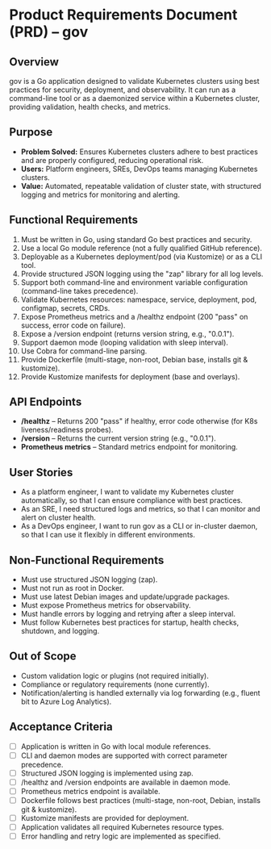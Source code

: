 # Product Requirements Document (PRD) – gov

## Overview

gov is a Go application designed to validate Kubernetes clusters using best practices for security, deployment, and observability. It can run as a command-line tool or as a daemonized service within a Kubernetes cluster, providing validation, health checks, and metrics.

## Purpose
- **Problem Solved:** Ensures Kubernetes clusters adhere to best practices and are properly configured, reducing operational risk.
- **Users:** Platform engineers, SREs, DevOps teams managing Kubernetes clusters.
- **Value:** Automated, repeatable validation of cluster state, with structured logging and metrics for monitoring and alerting.

## Functional Requirements
1. Must be written in Go, using standard Go best practices and security.
2. Use a local Go module reference (not a fully qualified GitHub reference).
3. Deployable as a Kubernetes deployment/pod (via Kustomize) or as a CLI tool.
4. Provide structured JSON logging using the "zap" library for all log levels.
5. Support both command-line and environment variable configuration (command-line takes precedence).
6. Validate Kubernetes resources: namespace, service, deployment, pod, configmap, secrets, CRDs.
7. Expose Prometheus metrics and a /healthz endpoint (200 "pass" on success, error code on failure).
8. Expose a /version endpoint (returns version string, e.g., "0.0.1").
9. Support daemon mode (looping validation with sleep interval).
10. Use Cobra for command-line parsing.
11. Provide Dockerfile (multi-stage, non-root, Debian base, installs git & kustomize).
12. Provide Kustomize manifests for deployment (base and overlays).

## API Endpoints
- **/healthz** – Returns 200 "pass" if healthy, error code otherwise (for K8s liveness/readiness probes).
- **/version** – Returns the current version string (e.g., "0.0.1").
- **Prometheus metrics** – Standard metrics endpoint for monitoring.

## User Stories
- As a platform engineer, I want to validate my Kubernetes cluster automatically, so that I can ensure compliance with best practices.
- As an SRE, I need structured logs and metrics, so that I can monitor and alert on cluster health.
- As a DevOps engineer, I want to run gov as a CLI or in-cluster daemon, so that I can use it flexibly in different environments.

## Non-Functional Requirements
- Must use structured JSON logging (zap).
- Must not run as root in Docker.
- Must use latest Debian images and update/upgrade packages.
- Must expose Prometheus metrics for observability.
- Must handle errors by logging and retrying after a sleep interval.
- Must follow Kubernetes best practices for startup, health checks, shutdown, and logging.

## Out of Scope
- Custom validation logic or plugins (not required initially).
- Compliance or regulatory requirements (none currently).
- Notification/alerting is handled externally via log forwarding (e.g., fluent bit to Azure Log Analytics).

## Acceptance Criteria
- [ ] Application is written in Go with local module references.
- [ ] CLI and daemon modes are supported with correct parameter precedence.
- [ ] Structured JSON logging is implemented using zap.
- [ ] /healthz and /version endpoints are available in daemon mode.
- [ ] Prometheus metrics endpoint is available.
- [ ] Dockerfile follows best practices (multi-stage, non-root, Debian, installs git & kustomize).
- [ ] Kustomize manifests are provided for deployment.
- [ ] Application validates all required Kubernetes resource types.
- [ ] Error handling and retry logic are implemented as specified.
